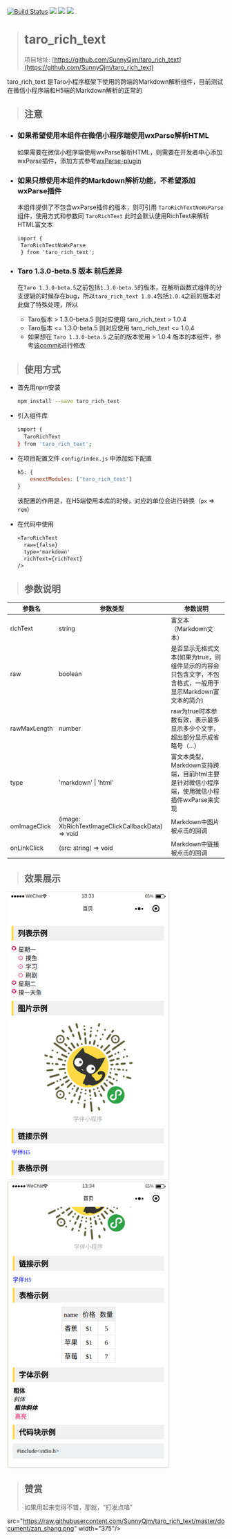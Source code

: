 [![Build Status](https://travis-ci.com/SunnyQjm/taro_rich_text.svg?branch=master)](https://travis-ci.com/SunnyQjm/taro_rich_text)
[![](https://img.shields.io/npm/v/taro_rich_text.svg?style=flat-square)](https://www.npmjs.com/package/taro_rich_text)
[![](https://img.shields.io/npm/l/taro_rich_text.svg?style=flat-square)](https://www.npmjs.com/package/taro_rich_text)
[![](https://img.shields.io/npm/dt/taro_rich_text.svg?style=flat-square)](https://www.npmjs.com/package/taro_rich_text)
> # taro_rich_text
> 项目地址: [https://github.com/SunnyQjm/taro_rich_text](https://github.com/SunnyQjm/taro_rich_text)

taro_rich_text 是Taro小程序框架下使用的跨端的Markdown解析组件，目前测试在微信小程序端和H5端的Markdown解析的正常的

> ## 注意

 - ### 如果希望使用本组件在微信小程序端使用wxParse解析HTML

   如果需要在微信小程序端使用wxParse解析HTML，则需要在开发者中心添加wxParse插件，添加方式参考[wxParse-plugin](https://github.com/ifanrx/wxParser-plugin)

 - ### 如果只想使用本组件的Markdown解析功能，不希望添加wxParse插件

   本组件提供了不包含wxParse插件的版本，则可引用 `TaroRichTextNoWxParse` 组件，使用方式和参数同 `TaroRichText`
   此时会默认使用RichText来解析HTML富文本
   ```tsx
   import {
    TaroRichTextNoWxParse
    } from 'taro_rich_text';
   ```

 - ### Taro 1.3.0-beta.5 版本 前后差异

    在`Taro 1.3.0-beta.5`之前包括`1.3.0-beta.5`的版本，在解析函数式组件的分支逻辑的时候存在bug，所以`taro_rich_text 1.0.4`包括`1.0.4`之前的版本对此做了特殊处理，所以
    - Taro版本 > 1.3.0-beta.5 则对应使用 taro_rich_text > 1.0.4
    - Taro版本 <= 1.3.0-beta.5 则对应使用 taro_rich_text <= 1.0.4
    - 如果想在 `Taro 1.3.0-beta.5` 之前的版本使用 > 1.0.4 版本的本组件，参考[该commit](https://github.com/NervJS/taro/commit/2609f7ac3906b5f94a71e1edb46cc002b3330edf)进行修改

> ## 使用方式

- 首先用npm安装
  ```bash
  npm install --save taro_rich_text
  ```

- 引入组件库
  ```bash
  import {
    TaroRichText
  } from 'taro_rich_text';
  ```

- 在项目配置文件 `config/index.js` 中添加如下配置

  ```javascript
  h5: {
      esnextModules: ['taro_rich_text']
  }
  ```

  该配置的作用是，在H5端使用本库的时候，对应的单位会进行转换（`px` => `rem`）

- 在代码中使用
  ```tsx
  <TaroRichText
    raw={false}
    type='markdown'
    richText={richText}
  />
  ```

> ## 参数说明
| 参数名 | 参数类型 | 参数说明 |
| ------ | ------ | ------ |
| richText | string | 富文本（Markdown文本） |
| raw | boolean | 是否显示无格式文本(如果为true，则组件显示的内容会只包含文字，不包含格式，一般用于显示Markdown富文本的简介) |
| rawMaxLength | number | raw为true时本参数有效，表示最多显示多少个文字，超出部分显示成省略号（...） |
| type | 'markdown' \| 'html' | 富文本类型，Markdown支持跨端，目前html主要是针对微信小程序端，使用微信小程插件wxParse来实现 |
| omImageClick | (image: XbRichTextImageClickCallbackData) => void | Markdown中图片被点击的回调 |
| onLinkClick | (src: string) => void | Markdown中链接被点击的回调 |


> ## 效果展示

<img src="https://raw.githubusercontent.com/SunnyQjm/taro_rich_text/master/document/demo1.png" width="375"/>
<img src="https://raw.githubusercontent.com/SunnyQjm/taro_rich_text/master/document/demo2.png" width="375"/>

> ## 赞赏
> 如果用起来觉得不错，那就，“打发点咯”

src="https://raw.githubusercontent.com/SunnyQjm/taro_rich_text/master/document/zan_shang.png" width="375"/>

